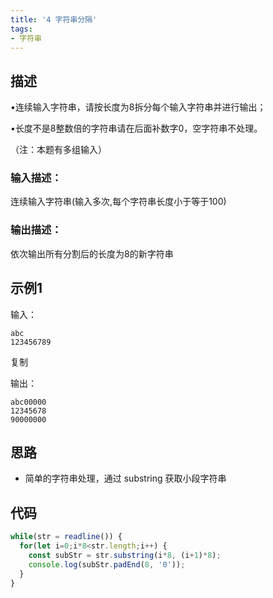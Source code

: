 ```yaml
---
title: '4 字符串分隔'
tags:
- 字符串
---
```


## 描述

•连续输入字符串，请按长度为8拆分每个输入字符串并进行输出；

•长度不是8整数倍的字符串请在后面补数字0，空字符串不处理。

（注：本题有多组输入）

### 输入描述：

连续输入字符串(输入多次,每个字符串长度小于等于100)

### 输出描述：

依次输出所有分割后的长度为8的新字符串

## 示例1

输入：

```
abc
123456789
```

复制

输出：

```
abc00000
12345678
90000000
```

## 思路

- 简单的字符串处理，通过 substring 获取小段字符串


## 代码

```js
while(str = readline()) {
  for(let i=0;i*8<str.length;i++) {
    const subStr = str.substring(i*8, (i+1)*8);
    console.log(subStr.padEnd(8, '0'));
  }
}
```

